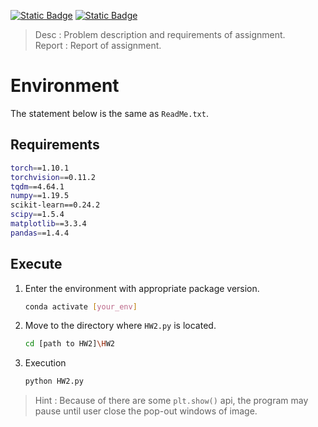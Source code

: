 [![Static Badge](https://img.shields.io/badge/Desc-pdf-blue)](https://github.com/weberyoutoo/AD/blob/main/HW2/HW2.pdf)
[![Static Badge](https://img.shields.io/badge/Report-pdf-green)](https://github.com/weberyoutoo/AD/blob/main/HW2/Report.pdf)
> Desc : Problem description and requirements of assignment.  
> Report : Report of assignment.
# Environment
The statement below is the same as `ReadMe.txt`.
## Requirements
```bash
torch==1.10.1
torchvision==0.11.2
tqdm==4.64.1
numpy==1.19.5
scikit-learn==0.24.2
scipy==1.5.4
matplotlib==3.3.4
pandas==1.4.4
```
## Execute
1. Enter the environment with appropriate package version.
    ```bash
    conda activate [your_env]
    ```
2. Move to the directory where `HW2.py` is located.
    ```bash
    cd [path to HW2]\HW2
    ```
3. Execution
    ```bash
    python HW2.py
    ```
> Hint : Because of there are some `plt.show()` api, the program may pause until user close the pop-out windows of image.
